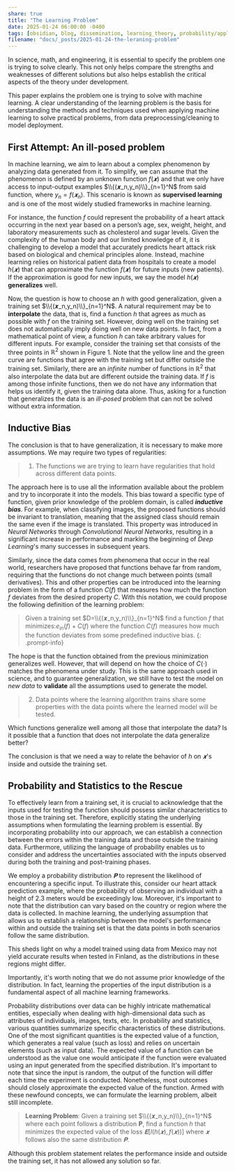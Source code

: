 ```yaml
---
share: true
title: "The Learning Problem"
date: 2025-01-24 06:00:00 -0400
tags: [obsidian, blog, dissemination, learning_theory, probability/applications]
filename: "docs/_posts/2025-01-24-the-leraning-problem"
---
```


In science, math, and engineering, it is essential to specify the problem one is trying to solve clearly. This not only helps compare the strengths and weaknesses of different solutions but also helps establish the critical aspects of the theory under development.

This paper explains the problem one is trying to solve with machine learning. A clear understanding of the learning problem is the basis for understanding the methods and techniques used when applying machine learning to solve practical problems, from data preprocessing/cleaning to model deployment.

## First Attempt: An ill-posed problem

In machine learning, we aim to learn about a complex phenomenon by analyzing data generated from it. To simplify, we can assume that the phenomenon is defined by an unknown function $f(𝒙)$ and that we only have access to input-output examples $\\{(𝒙_n,y_n)\\}_{n=1}^N$ from said function, where $y_n=f(𝒙_n)$.  This scenario is known as **supervised learning** and is one of the most widely studied frameworks in machine learning.

For instance, the function $f$ could represent the probability of a heart attack occurring in the next year based on a person’s age, sex, weight, height, and laboratory measurements such as cholesterol and sugar levels. Given the complexity of the human body and our limited knowledge of it, it is challenging to develop a model that accurately predicts heart attack risk based on biological and chemical principles alone. Instead, machine learning relies on historical patient data from hospitals to create a model $h(𝒙)$ that can approximate the function $f(𝒙)$ for future inputs (new patients). If the approximation is good for new inputs, we say the model $h(𝒙)$ **generalizes** well. <!--- This might be a good place to introduce the loss function and the first attempt to defining of the problem--->

Now, the question is how to choose an $h$ with good generalization, given a training set $\\{(𝒙_n,y_n)\\}_{n=1}^N$. A natural requirement may be to **interpolate** the data, that is, find a function $h$ that agrees as much as possible with $f$ on the training set. However, doing well on the training set does not automatically imply doing well on new data points. In fact, from a mathematical point of view, a function $h$ can take arbitrary values for different inputs. For example, consider the training set that consists of the three points in $ℝ^2$ shown in Figure 1. Note that the yellow line and the green curve are functions that agree with the training set but differ outside the training set. Similarly, there are an *infinite* number of functions in $ℝ^2$ that also interpolate the data but are different outside the training data. If $f$ is among those infinite functions, then we do not have any information that helps us identify it, given the training data alone. Thus, asking for a function that generalizes the data is an *ill-posed* problem that can not be solved without extra information.

## Inductive Bias
The conclusion is that to have generalization, it is necessary to make more assumptions. We may require two types of regularities:

> 1. The functions we are trying to learn have regularities that hold across different data points.

The approach here is to use all the information available about the problem and try to incorporate it into the models.  This bias toward a specific type of function, given prior knowledge of the problem domain, is called **_inductive bias_**. For example, when classifying images, the proposed functions should be invariant to translation, meaning that the assigned class should remain the same even if the image is translated. This property was introduced in *Neural Networks* through *Convolutional Neural Networks*, resulting in a significant increase in performance and marking the beginning of *Deep Learning*'s many successes in subsequent years.

Similarly, since the data comes from phenomena that occur in the real world, researchers have proposed that functions behave far from random, requiring that the functions do not change much between points (small derivatives). This and other properties can be introduced into the learning problem in the form of a function $C(f)$ that measures how much the function $f$ deviates from the desired property $C$. With this notation, we could propose the following definition of the learning problem:

> Given a training set $D=\\{(𝒙_n,y_n)\\}_{n=1}^N$ find a function $f$ that minimizes:$e_{in}(f)+C(f)$ where the function $C(f)$ measures how much the function deviates from some predefined inductive bias.
{: .prompt-info}

The hope is that the function obtained from the previous minimization generalizes well. However, that will depend on how the choice of $C(\cdot)$ matches the phenomena under study. This is the same approach used in science, and to guarantee generalization, we still have to test the model on *new data* to **validate** all the assumptions used to generate the model.


> 2. Data points where the learning algorithm trains share some properties with the data points where the learned model will be tested.

Which functions generalize well among all those that interpolate the data? Is it possible that a function that does not interpolate the data generalize better? 

The conclusion is that we need a way to relate the behavior of $h$ on $𝒙$'s inside and outside the training set. <!--- Talk about the assumption that properties of the training set should be present outside the training set --->

## Probability and Statistics to the Rescue
To effectively learn from a training set, it is crucial to acknowledge that the inputs used for testing the function should possess similar characteristics to those in the training set. Therefore, explicitly stating the underlying assumptions when formulating the learning problem is essential. By incorporating probability into our approach, we can establish a connection between the errors within the training data and those outside the training data. Furthermore, utilizing the language of probability enables us to consider and address the uncertainties associated with the inputs observed during both the training and post-training phases. 

We employ a probability distribution $𝐏$ to represent the likelihood of encountering a specific input. To illustrate this, consider our heart attack prediction example, where the probability of observing an individual with a height of 2.3 meters would be exceedingly low. Moreover, it's important to note that the distribution can vary based on the country or region where the data is collected. In machine learning, the underlying assumption that allows us to establish a relationship between the model's performance within and outside the training set is that the data points in both scenarios follow the same distribution.

This sheds light on why a model trained using data from Mexico may not yield accurate results when tested in Finland, as the distributions in these regions might differ.

Importantly, it's worth noting that we do not assume prior knowledge of the distribution. In fact, learning the properties of the input distribution is a fundamental aspect of all machine learning frameworks.

Probability distributions over data can be highly intricate mathematical entities, especially when dealing with high-dimensional data such as attributes of individuals, images, texts, etc. In probability and statistics, various quantities summarize specific characteristics of these distributions. One of the most significant quantities is the expected value of a function, which generates a real value (such as loss) and relies on uncertain elements (such as input data). The expected value of a function can be understood as the value one would anticipate if the function were evaluated using an input generated from the specified distribution. It's important to note that since the input is random, the output of the function will differ each time the experiment is conducted. Nonetheless, most outcomes should closely approximate the expected value of the function. Armed with these newfound concepts, we can formulate the learning problem, albeit still incomplete.

> **Learning Problem**: Given a training set $\\{(𝒙_n,y_n)\\}_{n=1}^N$ where each point follows a distribution 𝐏, find a function $h$ that minimizes the expected value of the loss $𝐄[l(h(𝒙),f(𝒙))]$ where $𝒙$ follows also the same distribution $𝐏$.

Although this problem statement relates the performance inside and outside the training set, it has not allowed any solution so far.